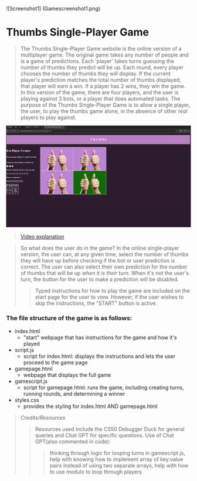 ![Screenshot1] (Gamescreenshot1.png)

# Thumbs Single-Player Game
>The Thumbs Single-Player Game website is the online version of a multiplayer game.
The original game takes any number of people and is a game of predictions.
Each 'player' takes turns guessing the number of thumbs they predict will be up.
Each round, every player chooses the number of thumbs they will display.
If the current player's prediction matches the total number of thumbs displayed, that player will earn a win.
If a player has 2 wins, they win the game.
In this version of the game, there are four players, and the user is playing against 3 bots, or a player that does automated tasks.
The purpose of the Thumbs Single-Player Game is to allow a single player, the user, to play the thumbs game alone, in the absence of other *real* players to play against.

![Screenshot2](Gamescreenshot2.png)


>[Video explanation](https://youtu.be/a_km1-Mxofg)

>So what does the user do in the game?
In the online single-player version, the user can, at any given time, select the number of thumbs they will have up before checking if the bot or user prediction is correct.
The user can also select their own prediction for the number of thumbs that will be up *when it is their turn*.
When it's not the user's turn, the button for the user to make a prediction will be disabled.
>>Typed instructions for how to play the game are included on the start page for the user to view.
However, if the user wishes to skip the instructions, the "START" button is active.

### The file structure of the game is as follows:
 - index.html
    - "start" webpage that has instructions for the game and how it's played
 - script.js
    - script for index.html: displays the instructions and lets the user proceed to the game page
 - gamepage.html
    - webpage that displays the full game
 - gamescript.js
    - script for gamepage.html: runs the game, including creating turns, running rounds, and determining a winner
 - styles.css
    - provides the styling for index.html AND gamepage.html

>*Credits/Resources*
>>Resources used include the CS50 Debugger Duck for general queries and Chat GPT for specific questions.
Use of Chat GPT(also commented in code):
>>> thinking through logic for looping turns in gamescript.js,
help with knowing how to implement array of key:value pairs instead of using two separate arrays,
help with how to use modulo to loop through players

